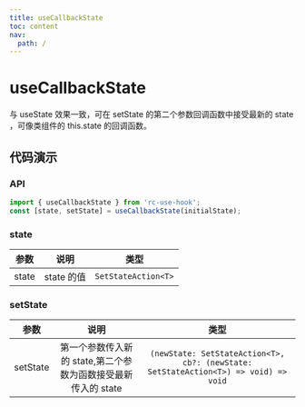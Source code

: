 ```yaml
---
title: useCallbackState
toc: content
nav:
  path: /
---
```


# useCallbackState

与 useState 效果一致，可在 setState 的第二个参数回调函数中接受最新的 state ，可像类组件的 this.state 的回调函数。

## 代码演示

<code src='./demos/Demo1.tsx'></code>

### API

```ts
import { useCallbackState } from 'rc-use-hook';
const [state, setState] = useCallbackState(initialState);
```

### state

| 参数  | 说明       | 类型                |
| ----- | ---------- | ------------------- |
| state | state 的值 | `SetStateAction<T>` |

### setState

|   参数   |                             说明                              |                                        类型                                         |
| :------: | :-----------------------------------------------------------: | :---------------------------------------------------------------------------------: |
| setState | 第一个参数传入新的 state,第二个参数为函数接受最新传入的 state | `(newState: SetStateAction<T>, cb?: (newState: SetStateAction<T>) => void) => void` |
